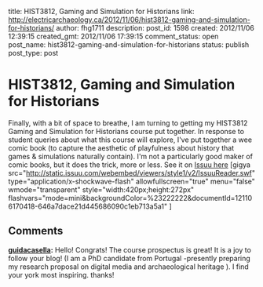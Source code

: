 title: HIST3812, Gaming and Simulation for Historians
link: http://electricarchaeology.ca/2012/11/06/hist3812-gaming-and-simulation-for-historians/
author: fhg1711
description: 
post_id: 1598
created: 2012/11/06 12:39:15
created_gmt: 2012/11/06 17:39:15
comment_status: open
post_name: hist3812-gaming-and-simulation-for-historians
status: publish
post_type: post

# HIST3812, Gaming and Simulation for Historians

Finally, with a bit of space to breathe, I am turning to getting my HIST3812 Gaming and Simulation for Historians course put together. In response to student queries about what this course will explore, I've put together a wee comic book (to capture the aesthetic of playfulness about history that games & simulations naturally contain). I'm not a particularly good maker of comic books, but it does the trick, more or less. See it on [Issuu here](http://issuu.com/dr.graham/docs/3812comic-book?mode=window&backgroundColor=%23222222) [gigya src="http://static.issuu.com/webembed/viewers/style1/v2/IssuuReader.swf" type="application/x-shockwave-flash" allowfullscreen="true" menu="false" wmode="transparent" style="width:420px;height:272px" flashvars="mode=mini&backgroundColor=%23222222&documentId=121106170418-646a7dace21d445686090c1eb713a5a1" ]

## Comments

**[guidacasella](#8143 "2012-11-07 10:56:32"):** Hello! Congrats! The course prospectus is great! It is a joy to follow your blog! (I am a PhD candidate from Portugal -presently preparing my research proposal on digital media and archaeological heritage ). I find your york most inspiring. thanks!

